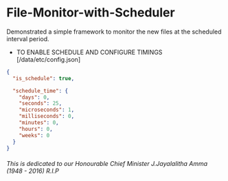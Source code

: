 # File-Monitor-with-Scheduler
Demonstrated a simple framework to monitor the new files at the scheduled interval period.


* TO ENABLE SCHEDULE AND CONFIGURE TIMINGS [/data/etc/config.json]
```JSON
{
  "is_schedule": true,

  "schedule_time": {
    "days": 0,
    "seconds": 25,
    "microseconds": 1,
    "milliseconds": 0,
    "minutes": 0,
    "hours": 0,
    "weeks": 0
  }
}

```


###### This is dedicated to our Honourable Chief Minister J.Jayalalitha Amma (1948 - 2016) R.I.P
